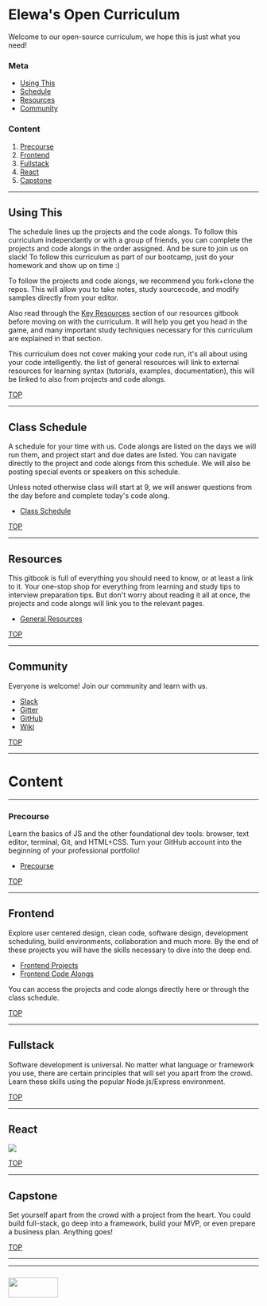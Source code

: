 # Elewa's Open Curriculum

Welcome to our open-source curriculum, we hope this is just what you need! 

### Meta
* [Using This](#using-this) 
* [Schedule](#class-schedule)
* [Resources](#resources)
* [Community](#community)

### Content
1. [Precourse](#precourse) 
2. [Frontend](#frontend)
3. [Fullstack](#fullstack)
4. [React](#react)
5. [Capstone](#capstone)

---

## Using This

The schedule lines up the projects and the code alongs. To follow this curriculum independantly or with a group of friends, you can complete the projects and code alongs in the order assigned.  And be sure to join us on slack!  To follow this curriculum as part of our bootcamp, just do your homework and show up on time :)

To follow the projects and code alongs, we recommend you fork+clone the repos.  This will allow you to take notes, study sourcecode, and modify samples directly from your editor.

Also read through the [Key Resources]() section of our resources gitbook before moving on with the curriculum.  It will help you get you head in the game, and many important study techniques necessary for this curriculum are explained in that section.

This curriculum does not cover making your code run, it's all about using your code intelligently. the list of general resources will link to external resources for learning syntax (tutorials, examples, documentation), this will be linked to also from projects and code alongs.

[TOP](#elewas-open-curriculum)

---


## Class Schedule

A schedule for your time with us. Code alongs are listed on the days we will run them, and project start and due dates are listed. You can navigate directly to the project and code alongs from this schedule.  We will also be posting special events or speakers on this schedule.  

Unless noted otherwise class will start at 9, we will answer questions from the day before and complete today's code along.  

* [Class Schedule](https://elewa-academy.github.io/April-2018)

[TOP](#elewas-open-curriculum)

---


## Resources

This gitbook is full of everything you should need to know, or at least a link to it.  Your one-stop shop for everything from learning and study tips to interview preparation tips.  But don't worry about reading it all at once, the projects and code alongs will link you to the relevant pages. 

* [General Resources](https://elewa-academy.github.io/General-Resources) 

[TOP](#elewas-open-curriculum)


---
## Community

Everyone is welcome!  Join our community and learn with us.  
* [Slack](https://join.slack.com/t/elewa-academy/shared_invite/enQtMjk4OTA3OTM1NjIwLTA2ZmQ0NDVhNjQxZWM2NjNhNmMyNmVhZGNhZmJmZTY1OWQ4Nzc0ZTkzZGE3NjdiYTYwYThlNzI3YTg2NGM5MGM)
* [Gitter](https://gitter.im/elewa-academy/Lobby)
* [GitHub](https://github.com/elewa-academy)
* [Wiki](https://github.com/elewa-academy/elewa-academy.github.io/wiki)

[TOP](#elewas-open-curriculum)

---
# Content
---

### Precourse

Learn the basics of JS and the other foundational dev tools: browser, text editor, terminal, Git, and HTML+CSS.  Turn your GitHub account into the beginning of your professional portfolio!

* [Precourse](https://elewa-academy.github.io/April-Precourse)

[TOP](#elewas-open-curriculum)

---

## Frontend

Explore user centered design, clean code, software design, development scheduling, build environments, collaboration and much more. By the end of these projects you will have the skills necessary to dive into the deep end.  

* [Frontend Projects](https://elewa-academy.github.io/Frontend-Projects) 
* [Frontend Code Alongs](https://elewa-academy.github.io/Frontend-Code-Alongs)

You can access the projects and code alongs directly here or through the class schedule.

[TOP](#elewas-open-curriculum)

---

## Fullstack

Software development is universal.  No matter what language or framework you use, there are certain principles that will set you apart from the crowd.  Learn these skills using the popular Node.js/Express environment.



[TOP](#elewas-open-curriculum)

---

## React

![](https://blogcdn1.secureserver.net/wp-content/uploads/2016/04/reactjs-meme-e1460585930658.png)

[TOP](#elewas-open-curriculum)

---

## Capstone


Set yourself apart from the crowd with a project from the heart.  You could build full-stack, go deep into a framework, build your MVP, or even prepare a business plan.  Anything goes!

[TOP](#elewas-open-curriculum)



___
___
### <a href="http://elewa.education/blog" target="_blank"><img src="https://user-images.githubusercontent.com/18554853/34921062-506450ae-f97d-11e7-875f-6feeb26ad72d.png" width="100" height="40"/></a>